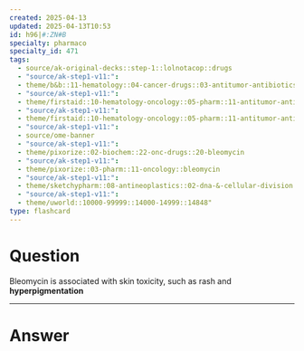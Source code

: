 ```yaml
---
created: 2025-04-13
updated: 2025-04-13T10:53
id: h96|#:ZN#B
specialty: pharmaco
specialty_id: 471
tags:
  - source/ak-original-decks::step-1::lolnotacop::drugs
  - "source/ak-step1-v11:": 
  - theme/b&b::11-hematology::04-cancer-drugs::03-antitumor-antibiotics
  - "source/ak-step1-v11:": 
  - theme/firstaid::10-hematology-oncology::05-pharm::11-antitumor-antibiotics
  - "source/ak-step1-v11:": 
  - theme/firstaid::10-hematology-oncology::05-pharm::11-antitumor-antibiotics::bleomycin
  - "source/ak-step1-v11:": 
  - source/ome-banner
  - "source/ak-step1-v11:": 
  - theme/pixorize::02-biochem::22-onc-drugs::20-bleomycin
  - "source/ak-step1-v11:": 
  - theme/pixorize::03-pharm::11-oncology::bleomycin
  - "source/ak-step1-v11:": 
  - theme/sketchypharm::08-antineoplastics::02-dna-&-cellular-division::03-bleomycin,-doxorubicin,-daunorubicin,-actinomycin-d
  - "source/ak-step1-v11:": 
  - theme/uworld::10000-99999::14000-14999::14848"
type: flashcard
---
```


# Question
Bleomycin is associated with skin toxicity, such as rash and **hyperpigmentation**

---

# Answer
